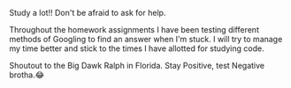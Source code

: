 Study a lot!!
Don't be afraid to ask for help.

Throughout the homework assignments I have been testing different methods of Googling to find an answer when I'm stuck.
I will try to manage my time better and stick to the times I have allotted for studying code.

Shoutout to the Big Dawk Ralph in Florida. Stay Positive, test Negative brotha.😂
